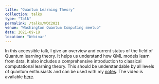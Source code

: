 ```yaml
---
title: "Quantum Learning Theory"
collection: talks
type: "Talk"
permalink: /talks/WQC2021
venue: "Washington Quantum Computing meetup"
date: 2021-09-18
location: "Webinar"
---
```


In this accessible talk, I give an overview and current status of the field of Quantum learning theory. It helps us understand how QML models learn from data. It also includes a comprehensive introduction to classical computational learning theory. This should be understandable by all levels of quantum enthusiasts and can be used with my [notes](https://aroosaijaz.github.io/portfolio/Intro_QML/). The video is available [here](https://www.youtube.com/watch?v=EJgMQsskZx0&list=PLzwVBI2OzmEzOp8OAdhY5n1QCpR0M9mvo&index=7). 
